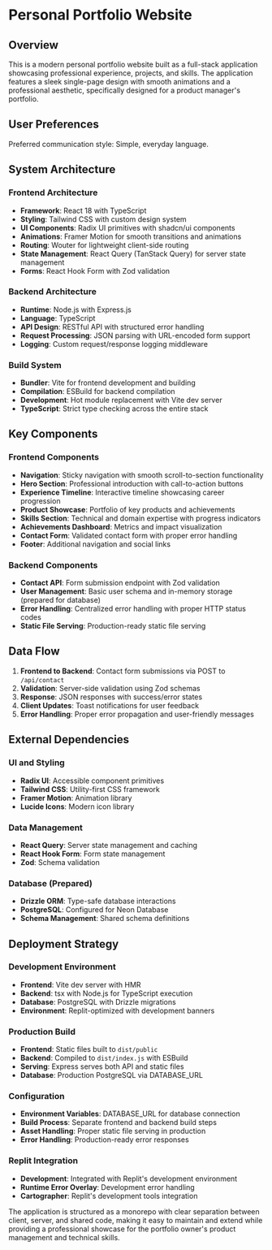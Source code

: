 # Personal Portfolio Website

## Overview

This is a modern personal portfolio website built as a full-stack application showcasing professional experience, projects, and skills. The application features a sleek single-page design with smooth animations and a professional aesthetic, specifically designed for a product manager's portfolio.

## User Preferences

Preferred communication style: Simple, everyday language.

## System Architecture

### Frontend Architecture
- **Framework**: React 18 with TypeScript
- **Styling**: Tailwind CSS with custom design system
- **UI Components**: Radix UI primitives with shadcn/ui components
- **Animations**: Framer Motion for smooth transitions and animations
- **Routing**: Wouter for lightweight client-side routing
- **State Management**: React Query (TanStack Query) for server state management
- **Forms**: React Hook Form with Zod validation

### Backend Architecture
- **Runtime**: Node.js with Express.js
- **Language**: TypeScript
- **API Design**: RESTful API with structured error handling
- **Request Processing**: JSON parsing with URL-encoded form support
- **Logging**: Custom request/response logging middleware

### Build System
- **Bundler**: Vite for frontend development and building
- **Compilation**: ESBuild for backend compilation
- **Development**: Hot module replacement with Vite dev server
- **TypeScript**: Strict type checking across the entire stack

## Key Components

### Frontend Components
- **Navigation**: Sticky navigation with smooth scroll-to-section functionality
- **Hero Section**: Professional introduction with call-to-action buttons
- **Experience Timeline**: Interactive timeline showcasing career progression
- **Product Showcase**: Portfolio of key products and achievements
- **Skills Section**: Technical and domain expertise with progress indicators
- **Achievements Dashboard**: Metrics and impact visualization
- **Contact Form**: Validated contact form with proper error handling
- **Footer**: Additional navigation and social links

### Backend Components
- **Contact API**: Form submission endpoint with Zod validation
- **User Management**: Basic user schema and in-memory storage (prepared for database)
- **Error Handling**: Centralized error handling with proper HTTP status codes
- **Static File Serving**: Production-ready static file serving

## Data Flow

1. **Frontend to Backend**: Contact form submissions via POST to `/api/contact`
2. **Validation**: Server-side validation using Zod schemas
3. **Response**: JSON responses with success/error states
4. **Client Updates**: Toast notifications for user feedback
5. **Error Handling**: Proper error propagation and user-friendly messages

## External Dependencies

### UI and Styling
- **Radix UI**: Accessible component primitives
- **Tailwind CSS**: Utility-first CSS framework
- **Framer Motion**: Animation library
- **Lucide Icons**: Modern icon library

### Data Management
- **React Query**: Server state management and caching
- **React Hook Form**: Form state management
- **Zod**: Schema validation

### Database (Prepared)
- **Drizzle ORM**: Type-safe database interactions
- **PostgreSQL**: Configured for Neon Database
- **Schema Management**: Shared schema definitions

## Deployment Strategy

### Development Environment
- **Frontend**: Vite dev server with HMR
- **Backend**: tsx with Node.js for TypeScript execution
- **Database**: PostgreSQL with Drizzle migrations
- **Environment**: Replit-optimized with development banners

### Production Build
- **Frontend**: Static files built to `dist/public`
- **Backend**: Compiled to `dist/index.js` with ESBuild
- **Serving**: Express serves both API and static files
- **Database**: Production PostgreSQL via DATABASE_URL

### Configuration
- **Environment Variables**: DATABASE_URL for database connection
- **Build Process**: Separate frontend and backend build steps
- **Asset Handling**: Proper static file serving in production
- **Error Handling**: Production-ready error responses

### Replit Integration
- **Development**: Integrated with Replit's development environment
- **Runtime Error Overlay**: Development error handling
- **Cartographer**: Replit's development tools integration

The application is structured as a monorepo with clear separation between client, server, and shared code, making it easy to maintain and extend while providing a professional showcase for the portfolio owner's product management and technical skills.
